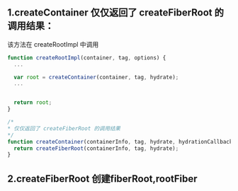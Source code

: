 
## 1.createContainer 仅仅返回了 createFiberRoot 的调用结果：
该方法在 createRootImpl 中调用
```javaScript
function createRootImpl(container, tag, options) {
  ...

  var root = createContainer(container, tag, hydrate);
  ...


  return root;
}
```

```javaScript
/*
* 仅仅返回了 createFiberRoot 的调用结果
*/
function createContainer(containerInfo, tag, hydrate, hydrationCallbacks) {
  return createFiberRoot(containerInfo, tag, hydrate);
}
```

## 2.createFiberRoot 创建fiberRoot,rootFiber